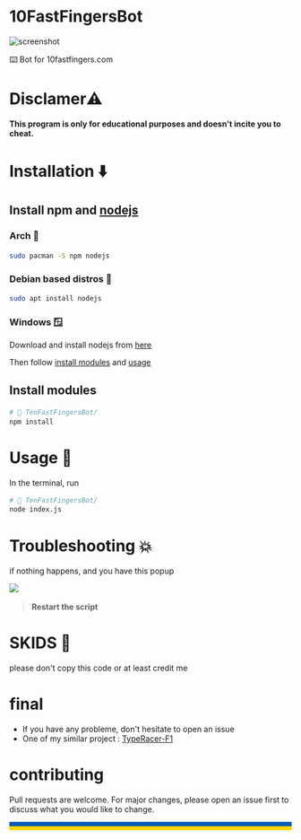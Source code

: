 # 10FastFingersBot

![screenshot](images/screenshot.gif)

⌨️ Bot for 10fastfingers.com

# Disclamer⚠️

**This program is only for educational purposes and doesn't incite you to cheat.**

# Installation ⬇️

## Install npm and [nodejs](https://nodejs.org/en/) 

### Arch 🐧

```bash
sudo pacman -S npm nodejs
```

### Debian based distros 🐧

```bash 
sudo apt install nodejs
```

### Windows 🪟

Download and install nodejs from [here](https://archlinux.org/download/)

Then follow [install modules](#install-modules) and [usage](#usage-)

## Install modules

```bash
# 📂 TenFastFingersBot/
npm install
```

# Usage 🌟

In the terminal, run

```bash
# 📂 TenFastFingersBot/
node index.js
```

# Troubleshooting 💥

if nothing happens, and you have this popup

![](images/cookie.png)

> **Restart the script**

# SKIDS 👶

please don't copy this code or at least credit me 

# final

* If you have any probleme, don't hesitate to open an issue
* One of my similar project : [TypeRacer-F1](https://github.com/SkwalExe/TypeRacer-F1)

# contributing

Pull requests are welcome. For major changes, please open an issue first to discuss what you would like to change.

<a href="https://github.com/SkwalExe#ukraine"><img src="https://raw.githubusercontent.com/SkwalExe/SkwalExe/main/ukraine.jpg" width="100%" height="15px" /></a>